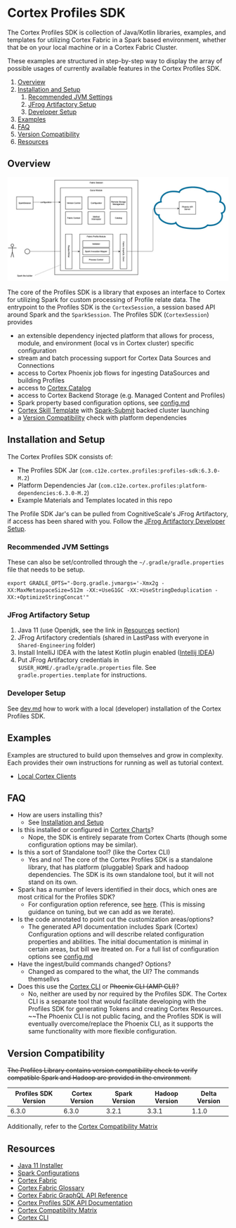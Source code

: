 # Cortex Profiles SDK

The Cortex Profiles SDK is collection of Java/Kotlin libraries, examples, and templates for utilizing Cortex Fabric in a Spark
based environment, whether that be on your local machine or in a Cortex Fabric Cluster.

These examples are structured in step-by-step way to display the array of possible usages of currently available features in the Cortex Profiles SDK.


1. [Overview](#overview)
2. [Installation and Setup](#installation-and-setup)
    1. [Recommended JVM Settings](#recommended-jvm-settings)
    2. [JFrog Artifactory Setup](#jfrog-artifactory-setup)
    3. [Developer Setup](#developer-setup)
3. [Examples](#examples)
4. [FAQ](#faq)
5. [Version Compatibility](#version-compatibility)
6. [Resources](#resources)

## Overview

<!-- TODO: Need to create an alternative image to better display the image. Want to replace  Fabric -> Cortex and outer "Fabric Session" w/ "Cortex Profiles SDK" -->
![Cortex Profiles SDK Overview](./docs/profiles-sdk-overview.jpeg)

The core of the Profiles SDK is a library that exposes an interface to Cortex for utilizing Spark for custom processing
of Profile relate data. The entrypoint to the Profiles SDK is the `CortexSession`, a session based API around Spark and the `SparkSession`.
The Profiles SDK (`CortexSession`) provides
  - an extensible dependency injected platform that allows for process, module, and environment (local vs in Cortex cluster) specific configuration
  - stream and batch processing support for Cortex Data Sources and Connections <!-- and Profiles? -->
  - access to Cortex Phoenix job flows for ingesting DataSources and building Profiles
  - access to [Cortex Catalog](./docs/catalog.md)
  - access to Cortex Backend Storage (e.g. Managed Content and Profiles)
  - Spark property based configuration options, see [config.md](./docs/config.md)
  - [Cortex Skill Template](TODO) with [Spark-Submit](TODO) backed cluster launching
  - a [Version Compatibility](#version-compatibility) check with platform dependencies

## Installation and Setup

The Cortex Profiles SDK consists of:
* The Profiles SDK Jar (`com.c12e.cortex.profiles:profiles-sdk:6.3.0-M.2`)
* Platform Dependencies Jar (`com.c12e.cortex.profiles:platform-dependencies:6.3.0-M.2`)
* Example Materials and Templates located in this repo

The Profile SDK Jar's can be pulled from CognitiveScale's JFrog Artifactory, if access has been shared with
you. Follow the [JFrog Artifactory Developer Setup](./docs/dev.md#jfrog-artifactory-setup).

<!-- TODO(LA): Users can pull a docker image which contains the JAR and compatible Spark and Hadoop dependencies. Instructions on
using and extracting the JAR from the docker image can be found [here](TODO). -->

### Recommended JVM Settings

These can also be set/controlled through the `~/.gradle/gradle.properties` file that needs to be setup.
```
export GRADLE_OPTS="-Dorg.gradle.jvmargs='-Xmx2g -XX:MaxMetaspaceSize=512m -XX:+UseG1GC -XX:+UseStringDeduplication -XX:+OptimizeStringConcat'"
```

### JFrog Artifactory Setup

1. Java 11 (use Openjdk, see the link in [Resources](#resources) section)
1. JFrog Artifactory credentials (shared in LastPass with everyone in `Shared-Engineering` folder)
1. Install IntelliJ IDEA with the latest Kotlin plugin enabled ([Intellij IDEA](https://www.jetbrains.com/idea/))
1. Put JFrog Artifactory credentials in `$USER_HOME/.gradle/gradle.properties` file. See `gradle.properties.template` for instructions.

### Developer Setup

See [dev.md](./docs/dev.md#local-developer-setup) how to work with a local (developer) installation of the Cortex Profiles SDK.

## Examples

Examples are structured to build upon themselves and grow in complexity. Each provides their own instructions for running as well as tutorial context.

* [Local Cortex Clients](./local-clients/README.md)

<!--
* [DataSources & Connections](./connections-and-datasources/README.md) - introduces reading/writing Connections & DataSources (from local or remote?)
* [Joining Connections](./joining-connections/README.md) - introduces working with multiple connections, joining them
* [DataSource & Connection Streaming](./streaming/README.md) - introduces streaming sources (separate from DS & Connections Example b.c. streaming involves a dataset pair (static + stream) & allows for Streaming Listener and)
* [Building Profiles Local](./build-profiles/README.md) -
* [Running as a Skill](./skill-example/README.md) -
    -->

## FAQ
* How are users installing this? 
  - See [Installation and Setup](#installation-and-setup)
* Is this installed or configured in [Cortex Charts](https://github.com/CognitiveScale/cortex-charts)?
  - Nope, the SDK is entirely separate from Cortex Charts (though some configuration options may be similar).
* Is this a sort of Standalone tool? (like the Cortex CLI)
  - Yes and no! The core of the Cortex Profiles SDK is a standalone library, that has platform (pluggable) Spark and hadoop dependencies. The SDK is its own standalone tool, but it will not stand on its own.
* Spark has a number of levers identified in their docs, which ones are most critical for the Profiles SDK?
  - For configuration option reference, see [here](docs/config.md). (This is missing guidance on tuning, but we can add as we iterate).
* Is the code annotated to point out the customization areas/options? 
  - The generated API documentation includes Spark (Cortex) Configuration options and will describe related
    configuration properties and abilities. The initial documentation is minimal in certain areas, but bill we itreated on.
    For a full list of configuration options see [config.md](docs/config.md)
* Have the ingest/build commands changed? Options?
  - Changed as compared to the what, the UI? The commands themsellvs
* Does this use the [Cortex CLI](https://www.npmjs.com/package/cortex-cli) or ~~Phoenix CLI (AMP CLI)~~?
    - No, neither are used by nor required by the Profiles SDK. The Cortex CLI is a separate tool that would facilitate
      developing with the Profiles SDK for generating Tokens and creating Cortex Resources. ~~The Phoenix CLI is not
      public facing, and the Profiles SDK is will eventually overcome/replace the Phoenix CLI, as it supports the same
      functionality with more flexible configuration.

## Version Compatibility

<!-- TODO: Crossed out because this check shouldn't happen automatically? -->
~~The Profiles Library contains version compatibility check to verify compatible Spark and Hadoop are provided in the environment.~~

| Profiles SDK Version | Cortex Version | Spark Version | Hadoop Version | Delta Version |
|----------------------|----------------|---------------|----------------|---------------|
| 6.3.0                | 6.3.0          | 3.2.1         | 3.3.1          | 1.1.0         |

Additionally, refer to the [Cortex Compatibility Matrix](https://cognitivescale.github.io/cortex-fabric/docs/getting-started/compatibility-matrix)

## Resources
* [Java 11 Installer](https://adoptopenjdk.net/archive.html?variant=openjdk11&jvmVariant=hotspot)
* [Spark Configurations](https://spark.apache.org/docs/latest/index.html)
* [Cortex Fabric](https://cognitivescale.github.io/cortex-fabric/)
* [Cortex Fabric Glossary](https://cognitivescale.github.io/cortex-fabric/docs/reference-guides/glossary)
* [Cortex Fabric GraphQL API Reference](https://cognitivescale.github.io/cortex-fabric/graphql-6.2.2/index.html)
* [Cortex Profiles SDK API Documentation](TODO)
* [Cortex Compatibility Matrix](https://cognitivescale.github.io/cortex-fabric/docs/getting-started/compatibility-matrix)
* [Cortex CLI](https://www.npmjs.com/package/cortex-cli)

